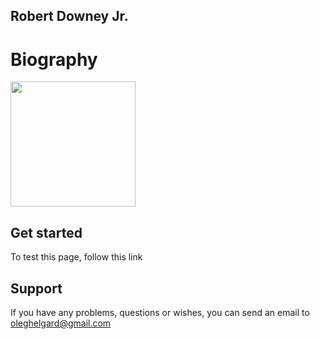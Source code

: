 ## Robert Downey Jr.
# Biography
<img src="https://superstarsbio.com/wp-content/uploads/2019/04/Robert-Downey-Jr.-Smile.jpg" width="200"/>

## Get started
To test this page, follow this link 

## Support
If you have any problems, questions or wishes, you can send an email to oleghelgard@gmail.com
